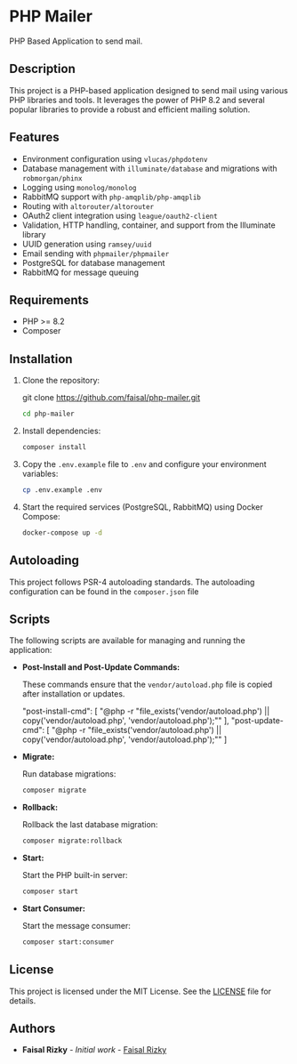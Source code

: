 # PHP Mailer

PHP Based Application to send mail.

## Description

This project is a PHP-based application designed to send mail using various PHP libraries and tools. It leverages the power of PHP 8.2 and several popular libraries to provide a robust and efficient mailing solution.

## Features

- Environment configuration using `vlucas/phpdotenv`
- Database management with `illuminate/database` and migrations with `robmorgan/phinx`
- Logging using `monolog/monolog`
- RabbitMQ support with `php-amqplib/php-amqplib`
- Routing with `altorouter/altorouter`
- OAuth2 client integration using `league/oauth2-client`
- Validation, HTTP handling, container, and support from the Illuminate library
- UUID generation using `ramsey/uuid`
- Email sending with `phpmailer/phpmailer`
- PostgreSQL for database management
- RabbitMQ for message queuing

## Requirements

- PHP >= 8.2
- Composer

## Installation

1. Clone the repository:

   git clone https://github.com/faisal/php-mailer.git
    ```sh
   cd php-mailer

3. Install dependencies:
   ```sh
   composer install
   
4. Copy the `.env.example` file to `.env` and configure your environment variables:
    ```sh
   cp .env.example .env

4. Start the required services (PostgreSQL, RabbitMQ) using Docker Compose:
   ```sh
   docker-compose up -d

## Autoloading

This project follows PSR-4 autoloading standards. The autoloading configuration can be found in the `composer.json` file

## Scripts

The following scripts are available for managing and running the application:

- **Post-Install and Post-Update Commands:**

  These commands ensure that the `vendor/autoload.php` file is copied after installation or updates.

  "post-install-cmd": [
      "@php -r \"file_exists('vendor/autoload.php') || copy('vendor/autoload.php', 'vendor/autoload.php');\""
  ],
  "post-update-cmd": [
      "@php -r \"file_exists('vendor/autoload.php') || copy('vendor/autoload.php', 'vendor/autoload.php');\""
  ]

- **Migrate:**

  Run database migrations:
  ```sh
  composer migrate

- **Rollback:**

  Rollback the last database migration:
  ```sh
  composer migrate:rollback

- **Start:**

  Start the PHP built-in server:
  ```sh
  composer start

- **Start Consumer:**

  Start the message consumer:
  ```sh
  composer start:consumer

## License

This project is licensed under the MIT License. See the [LICENSE](LICENSE) file for details.

## Authors

- **Faisal Rizky** - *Initial work* - [Faisal Rizky](mailto:isalriz9@gmail.com)
